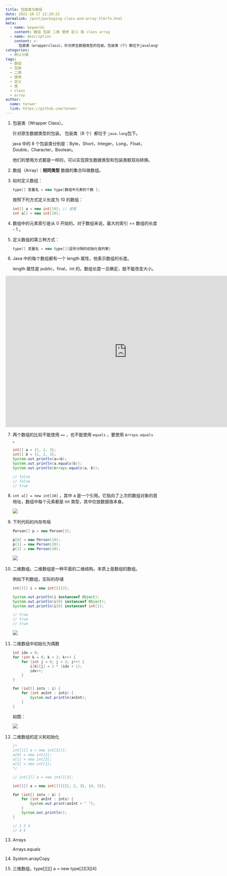 ```yaml
---
title: 包装类与数组
date: 2022-10-17 22:29:22
permalink: /post/packaging-class-and-array-2l6rfo.html
meta:
  - name: keywords
    content: 数组 包装 二维 使用 定义 类 class array
  - name: description
    content: >-
      包装类（wrapperclass）。针对原生数据类型的包装。包装类（个）都位于javalang​包下。java中的个包装类分别是_byteshortintegerlongfloatdoublecharacterboolean。他们的使用方式都是一样的可以实现原生数据类型和包装类额双向转换。数组（array）_相同类型数据的集合叫做数组。如何定义数组_type[]变量名=newtype[数组中元素的个数]_按照下列方式定义长度为的数组_int[]a=newint[]_或者inta[]=newint[]_数组
categories:
  - 默认分类
tags:
  - 数组
  - 包装
  - 二维
  - 使用
  - 定义
  - 类
  - class
  - array
author:
  name: terwer
  link: https://github.com/terwer
---
```



1. 包装类（Wrapper Class）。

   针对原生数据类型的包装。 包装类（8 个）都位于 `java.lang`​ 包下。

   java 中的 8 个包装类分别是：Byte，Short，Integer，Long，Float，Double，Character，Boolean。

   他们的使用方式都是一样的，可以实现原生数据类型和包装类额双向转换。

2. 数组（Array）：**相同类型** 数据的集合叫做数组。
3. 如何定义数组：

   ```java
   type[] 变量名 = new type[数组中元素的个数 ]; 
   ```

   按照下列方式定义长度为 10 的数组：

   ```java
   int[] a = new int[10]; // 或者
   int a[] = new int[10];
   ```

4. 数组中的元素索引是从 0 开始的。对于数组来说，最大的索引 == 数组的长度 - 1 。
5. 定义数组的第三种方式：

   ```java
   type[] 变量名 = new type[]{逗号分隔的初始化值列表}
   ```

6. Java 中的每个数组都有一个 length 属性，他表示数组的长度。

   length 属性是 public，final，int 的。数组长度一旦确定，就不能改变大小。

<iframe width="800" height="500" frameborder="0" src="https://pythontutor.com/iframe-embed.html#code=public%20class%20YourClassNameHere%20%7B%0A%20%20%20%20public%20static%20void%20main%28String%5B%5D%20args%29%20%7B%0A%20%20%20%20%20%20%20%20int%5B%5D%20a%20%3D%20new%20int%5B4%5D%3B%0A%20%20%20%20%20%20%20%20System.out.println%28a%5B0%5D%29%3B%0A%20%20%20%20%7D%0A%7D&amp;codeDivHeight=400&amp;codeDivWidth=350&amp;cumulative=false&amp;curInstr=4&amp;heapPrimitives=nevernest&amp;origin=opt-frontend.js&amp;py=java&amp;rawInputLstJSON=%5B%5D&amp;textReferences=false" data-src="https://pythontutor.com/iframe-embed.html#code=public%20class%20YourClassNameHere%20%7B%0A%20%20%20%20public%20static%20void%20main%28String%5B%5D%20args%29%20%7B%0A%20%20%20%20%20%20%20%20int%5B%5D%20a%20%3D%20new%20int%5B4%5D%3B%0A%20%20%20%20%20%20%20%20System.out.println%28a%5B0%5D%29%3B%0A%20%20%20%20%7D%0A%7D&amp;codeDivHeight=400&amp;codeDivWidth=350&amp;cumulative=false&amp;curInstr=4&amp;heapPrimitives=nevernest&amp;origin=opt-frontend.js&amp;py=java&amp;rawInputLstJSON=%5B%5D&amp;textReferences=false"></iframe>

7. 两个数组的比较不能使用 `==`​ ，也不能使用 `equals`​ ，要使用 `Arrays.equals`​ 。

   ```java
   int[] a = {1, 2, 3};
   int[] b = {1, 2, 3};
   System.out.println(a==b);
   System.out.println(a.equals(b));
   System.out.println(Arrays.equals(a, b));

   // false
   // false
   // true
   ```

8. ​`int a[] = new int[10]`​ ，其中 a 是一个引用。它指向了上次的数组对象的首地址，数组中每个元素都是 int 类型，其中仅放数据值本身。

    ![](https://img1.terwer.space/api/public/20221018001418.png)​

9. 下列代码的内存布局

    ```java
    Person[] p = new Person[3];

    p[0] = new Person(10);
    p[1] = new Person(20);
    p[2] = new Person(30);
    ```

    ![](https://img1.terwer.space/api/public/20221018005721.png)​

10. 二维数组。二维数组是一种平面的二维结构，本质上是数组的数组。

     例如下列数组，实际的存储

     ```java
     int[][] i = new int[2][3];

     System.out.println(i instanceof Object);
     System.out.println(i[0] instanceof Object);
     System.out.println(i[0] instanceof int[]);

     // true
     // true
     // true
     ```

     ![](https://img1.terwer.space/api/public/20221018011456.png)​
11. 二维数组中初始化为偶数

     ```java
     int idx = 0;
     for (int k = 0; k < 2; k++) {
         for (int j = 0; j < 3; j++) {
             i[k][j] = 2 * (idx + 1);
             idx++;
         }
     }

     for (int[] ints : i) {
         for (int anInt : ints) {
             System.out.println(anInt);
         }
     }
     ```

     如图：

     ![](https://img1.terwer.space/api/public/20221018013632.png)​

12. 二维数组的定义和初始化

     ```java
     /*
     int[][] a = new int[3][];
     a[0] = new int[2];
     a[1] = new int[3];
     a[2] = new int[1];
     */

     // int[][] a = new int[][3];

     int[][] a = new int[][]{{1, 2, 3}, {4, 5}};

     for (int[] ints : a) {
         for (int anInt : ints) {
             System.out.print(anInt + " ");
         }
         System.out.println();
     }

     // 1 2 3 
     // 4 5 
     ```

12. Arrays

     Arrays.equals
13. System.arrayCopy
14. 三维数组。type[][][] a = new type[2][3][4]
